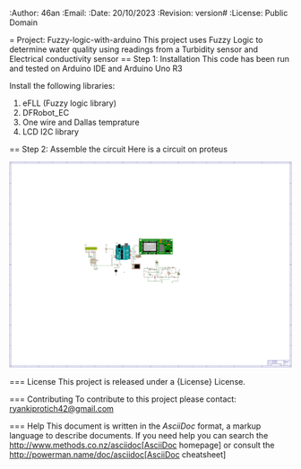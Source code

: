 :Author: 46an
:Email:
:Date: 20/10/2023
:Revision: version#
:License: Public Domain

= Project: Fuzzy-logic-with-arduino
This project uses Fuzzy Logic to determine water quality using readings from a Turbidity sensor and Electrical conductivity sensor
== Step 1: Installation
This code has been run and tested on  Arduino IDE and Arduino Uno R3

Install the following libraries:

1. eFLL (Fuzzy logic library)
2. DFRobot_EC
3. One wire and Dallas temprature
4. LCD I2C library

== Step 2: Assemble the circuit
Here is a circuit on proteus

![SVG image](./circuit.SVG)




=== License
This project is released under a {License} License.

=== Contributing
To contribute to this project please contact: ryankiprotich42@gmail.com

=== Help
This document is written in the _AsciiDoc_ format, a markup language to describe documents. 
If you need help you can search the http://www.methods.co.nz/asciidoc[AsciiDoc homepage]
or consult the http://powerman.name/doc/asciidoc[AsciiDoc cheatsheet]
